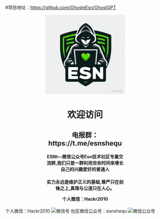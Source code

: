  

#项目地址：https://github.com/GhosteEsn/GhostGPT
<html>
<head>

</head>
<body>
<div align="center" style="width: 50%; margin: auto;">
	<img src="logo.png">
	<h1>欢迎访问 </h1>
	<h2>电报群：https://t.me/esnshequ</h2>
	<h4>ESNt—微信公众号Esn技术社区专属交流群,我们只是一群利用空余时间来增长自己的兴趣爱好的普通人</h4>
	<h4>实力永远是维护正义的基础,尊严只在剑锋之上,真理与公道只在人心。
	<br>


   个人微信：Hackr2010

</div>
</body>
</html>

个人微信：Hackr2010
![微信号](https://github.com/GhosteEsn/esnshequ/assets/149897050/28a60728-7ec1-4996-a13e-96df39f7f3ee)
社区微信公众号：esnshequ
![微信公众号](https://github.com/GhosteEsn/esnshequ/assets/149897050/c9148c6f-cd5d-417c-9cfb-18b46dfdeada)
